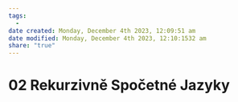 ```yaml
---
tags:
  - 
date created: Monday, December 4th 2023, 12:09:51 am
date modified: Monday, December 4th 2023, 12:10:1532 am
share: "true"
---
```


# 02 Rekurzivně Spočetné Jazyky